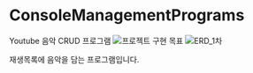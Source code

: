 # ConsoleManagementPrograms
Youtube 음악 CRUD 프로그램
![프로젝트 구현 목표](https://github.com/songbyhyeok/ConsoleManagementPrograms/assets/63230518/50bd29b6-1330-4fee-a2d9-dc19c09c940a)
![ERD_1차](https://github.com/songbyhyeok/ConsoleManagementPrograms/assets/63230518/71aa1c5f-2a9d-4090-89c5-4b46ad698895)

재생목록에 음악을 담는 프로그램입니다.
